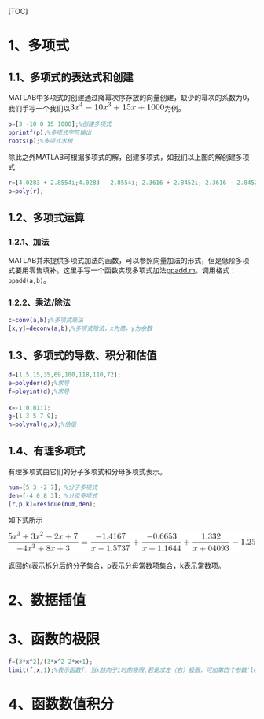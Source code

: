 [TOC]

# 1、多项式

## 1.1、多项式的表达式和创建

MATLAB中多项式的创建通过降幂次序存放的向量创建，缺少的幂次的系数为0，我们手写一个我们以![](images/06/M_6_1.gif)为例。

````matlab
p=[3 -10 0 15 1000];%创建多项式
pprintf(p);%多项式字符输出
roots(p);%多项式求根
````

除此之外MATLAB可根据多项式的解，创建多项式，如我们以上图的解创建多项式

```matlab
r=[4.0283 + 2.8554i;4.0283 - 2.8554i;-2.3616 + 2.8452i;-2.3616 - 2.8452i];
p=poly(r);
```

## 1.2、多项式运算

### 1.2.1、加法

MATLAB并未提供多项式加法的函数，可以参照向量加法的形式，但是低阶多项式要用零售填补。这里手写一个函数实现多项式加法[ppadd.m](code/ppadd.m)。调用格式：`ppadd(a,b)`。

### 1.2.2、乘法/除法

```matlab
c=conv(a,b);%多项式乘法
[x,y]=deconv(a,b);%多项式除法，x为商，y为余数
```

## 1.3、多项式的导数、积分和估值

```matlab
d=[1,5,15,35,69,100,118,110,72];
e=polyder(d);%求导
f=ployint(d);%求导

x=-1:0.01:1;
g=[1 3 5 7 9];
h=polyval(g,x);%估值
```

## 1.4、有理多项式

有理多项式由它们的分子多项式和分母多项式表示。

```matlab
num=[5 3 -2 7]; %分子多项式
den=[-4 0 8 3]; %分母多项式
[r,p,k]=residue(num,den);
```

如下式所示

![](images/06/M_6_2.gif)

返回的r表示拆分后的分子集合，p表示分母常数项集合，k表示常数项。

# 2、数据插值

# 3、函数的极限

```matlab
f=(3*x^2)/(3*x^2-2*x+1);
limit(f,x,1);%表示函数f，当x趋向于1时的极限,若是求左（右）极限，可加第四个参数'left'（'right'）
```

# 4、函数数值积分







